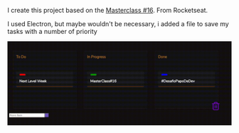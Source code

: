 I create this project based on the [Masterclass #16](https://www.youtube.com/watch?v=6wn8hpUcEcM). From Rocketseat.

I used Electron, but maybe wouldn't be necessary, i added a file to save my tasks with a number of priority

![](/assets/sample.gif)